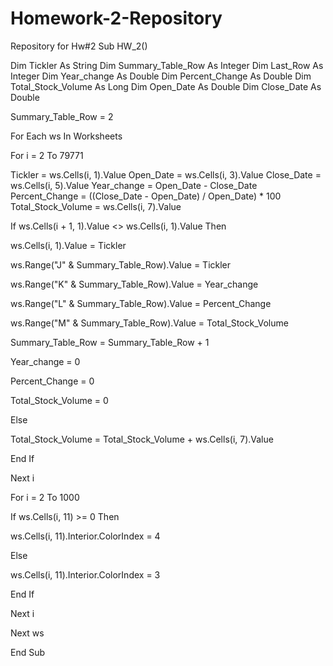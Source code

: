 # Homework-2-Repository
Repository for Hw#2
Sub HW_2()

Dim Tickler As String
Dim Summary_Table_Row As Integer
Dim Last_Row As Integer
Dim Year_change As Double
Dim Percent_Change As Double
Dim Total_Stock_Volume As Long
Dim Open_Date As Double
Dim Close_Date As Double


Summary_Table_Row = 2


For Each ws In Worksheets


For i = 2 To 79771

Tickler = ws.Cells(i, 1).Value
Open_Date = ws.Cells(i, 3).Value
Close_Date = ws.Cells(i, 5).Value
Year_change = Open_Date - Close_Date
Percent_Change = ((Close_Date - Open_Date) / Open_Date) * 100
Total_Stock_Volume = ws.Cells(i, 7).Value


If ws.Cells(i + 1, 1).Value <> ws.Cells(i, 1).Value Then

ws.Cells(i, 1).Value = Tickler

ws.Range("J" & Summary_Table_Row).Value = Tickler

ws.Range("K" & Summary_Table_Row).Value = Year_change

ws.Range("L" & Summary_Table_Row).Value = Percent_Change

ws.Range("M" & Summary_Table_Row).Value = Total_Stock_Volume

Summary_Table_Row = Summary_Table_Row + 1

Year_change = 0

Percent_Change = 0

Total_Stock_Volume = 0

Else

Total_Stock_Volume = Total_Stock_Volume + ws.Cells(i, 7).Value

End If

Next i

For i = 2 To 1000

If ws.Cells(i, 11) >= 0 Then

ws.Cells(i, 11).Interior.ColorIndex = 4

Else

ws.Cells(i, 11).Interior.ColorIndex = 3

End If

Next i

Next ws

End Sub
